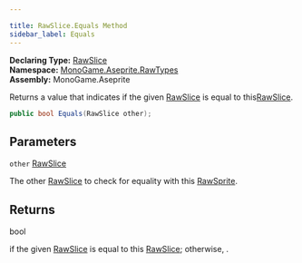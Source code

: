 ```yaml
---

title: RawSlice.Equals Method
sidebar_label: Equals
---
```

**Declaring Type:** [RawSlice](../)  
**Namespace:** [MonoGame.Aseprite.RawTypes](../../)  
**Assembly:** MonoGame.Aseprite

Returns a value that indicates if the given [RawSlice](../) is equal to this[RawSlice](../).

```csharp
public bool Equals(RawSlice other);
```

## Parameters

`other`  [RawSlice](../)

The other [RawSlice](../) to check for equality with this [RawSprite](../../RawSprite/).

## Returns

bool

 if the given [RawSlice](../) is equal to this [RawSlice](../); otherwise, .


